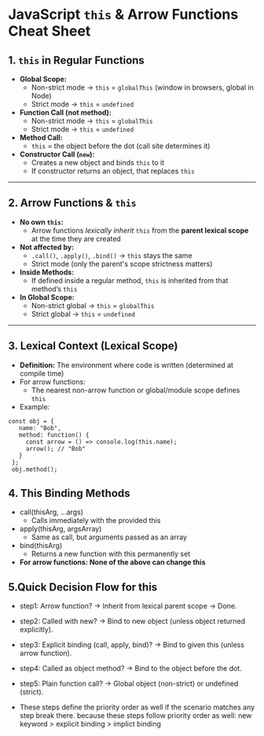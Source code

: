 # JavaScript `this` & Arrow Functions Cheat Sheet

## 1. `this` in Regular Functions
- **Global Scope:**
  - Non-strict mode → `this` = `globalThis` (window in browsers, global in Node)
  - Strict mode → `this` = `undefined`
- **Function Call (not method):**
  - Non-strict mode → `this` = `globalThis`
  - Strict mode → `this` = `undefined`
- **Method Call:**  
  - `this` = the object before the dot (call site determines it)
- **Constructor Call (`new`):**
  - Creates a new object and binds `this` to it
  - If constructor returns an object, that replaces `this`

---

## 2. Arrow Functions & `this`
- **No own `this`:**  
  - Arrow functions *lexically inherit* `this` from the **parent lexical scope** at the time they are created
- **Not affected by:**
  - `.call()`, `.apply()`, `.bind()` → `this` stays the same
  - Strict mode (only the parent's scope strictness matters)
- **Inside Methods:**  
  - If defined inside a regular method, `this` is inherited from that method’s `this`
- **In Global Scope:**
  - Non-strict global → `this` = `globalThis`
  - Strict global → `this` = `undefined`

---

## 3. Lexical Context (Lexical Scope)
- **Definition:** The environment where code is written (determined at compile time)
- For arrow functions:
  - The nearest non-arrow function or global/module scope defines `this`
- Example:
 
 ```
 const obj = {
    name: "Bob",
    method: function() {
      const arrow = () => console.log(this.name);
      arrow(); // "Bob"
    }
  };
  obj.method();
```

## 4. This Binding Methods

- call(thisArg, ...args)
  - Calls immediately with the provided this
- apply(thisArg, argsArray)
  - Same as call, but arguments passed as an array
- bind(thisArg)
  - Returns a new function with this permanently set
- **For arrow functions: None of the above can change this**


## 5.Quick Decision Flow for this

- step1: Arrow function?
→ Inherit from lexical parent scope → Done.

- step2: Called with new?
→ Bind to new object (unless object returned explicitly).

- step3: Explicit binding (call, apply, bind)?
→ Bind to given this (unless arrow function).

- step4: Called as object method?
→ Bind to the object before the dot.

- step5: Plain function call?
→ Global object (non-strict) or undefined (strict).

- These steps define the priority order as well if the scenario matches any step break there. because these steps follow priority order as well:  new keyword > explicit binding > implict binding
